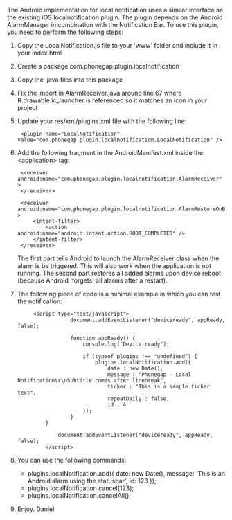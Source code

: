The Android implementation for local notification uses a similar interface as the existing iOS localnotification plugin. The plugin depends on the Android AlarmManager in combination with the Notification Bar.
To use this plugin, you need to perform the following steps:

1. Copy the LocalNotification.js file to your 'www' folder and include it in your index.html
2. Create a package com.phonegap.plugin.localnotification
3. Copy the .java files into this package
4. Fix the import in AlarmReceiver.java around line 67 where R.drawable.ic_launcher is referenced so it matches an icon in your project
5. Update your res/xml/plugins.xml file with the following line:

        <plugin name="LocalNotification" value="com.phonegap.plugin.localnotification.LocalNotification" />

6. Add the following fragment in the AndroidManifest.xml inside the &lt;application&gt; tag:

        <receiver android:name="com.phonegap.plugin.localnotification.AlarmReceiver" >
        </receiver>
		
        <receiver android:name="com.phonegap.plugin.localnotification.AlarmRestoreOnBoot" >
            <intent-filter>
                <action android:name="android.intent.action.BOOT_COMPLETED" />
            </intent-filter>
        </receiver>
    
    The first part tells Android to launch the AlarmReceiver class when the alarm is be triggered. This will also work when the application is not running.
	The second part restores all added alarms upon device reboot (because Android 'forgets' all alarms after a restart).
	
7. The following piece of code is a minimal example in which you can test the notification:

        	<script type="text/javascript">
                        document.addEventListener("deviceready", appReady, false);
			
                        function appReady() {
                        	console.log("Device ready");
				
                        	if (typeof plugins !== "undefined") {
                        		plugins.localNotification.add({
                        			date : new Date(),
                        			message : "Phonegap - Local Notification\r\nSubtitle comes after linebreak",
                        			ticker : "This is a sample ticker text",
                        			repeatDaily : false,
                        			id : 4
                			});
                		}
        		}
			
                	document.addEventListener("deviceready", appReady, false);
                </script>
		
8. You can use the following commands:

	- plugins.localNotification.add({ date: new Date(), message: 'This is an Android alarm using the statusbar', id: 123 });
	- plugins.localNotification.cancel(123); 
	- plugins.localNotification.cancelAll();
		
9. Enjoy. Daniel